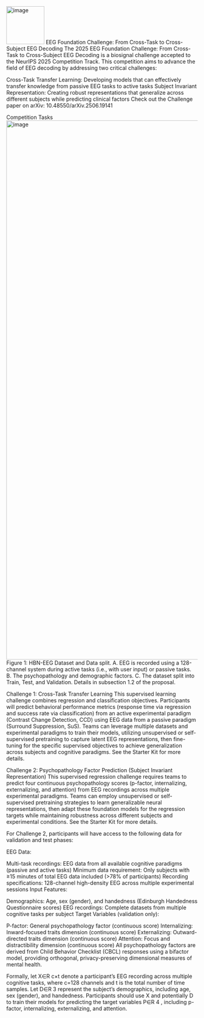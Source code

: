 <img width="100" height="100" alt="image" src="https://github.com/user-attachments/assets/1ea60e4f-5ce9-46f4-b4d6-c71f0323ed7d" />
EEG Foundation Challenge: From Cross-Task to Cross-Subject EEG Decoding
The 2025 EEG Foundation Challenge: From Cross-Task to Cross-Subject EEG Decoding is a biosignal challenge accepted to the NeurIPS 2025 Competition Track. This competition aims to advance the field of EEG decoding by addressing two critical challenges:

Cross-Task Transfer Learning: Developing models that can effectively transfer knowledge from passive EEG tasks to active tasks
Subject Invariant Representation: Creating robust representations that generalize across different subjects while predicting clinical factors
Check out the Challenge paper on arXiv: 10.48550/arXiv.2506.19141

Competition Tasks
<img width="2262" height="1421" alt="image" src="https://github.com/user-attachments/assets/8b4217eb-5160-4eff-9301-dfdb5339bfb1" />
Figure 1: HBN-EEG Dataset and Data split. A. EEG is recorded using a 128-channel system during active tasks (i.e., with user input) or passive tasks. B. The psychopathology and demographic factors. C. The dataset split into Train, Test, and Validation. Details in subsection 1.2 of the proposal.

Challenge 1: Cross-Task Transfer Learning
This supervised learning challenge combines regression and classification objectives. Participants will predict behavioral performance metrics (response time via regression and success rate via classification) from an active experimental paradigm (Contrast Change Detection, CCD) using EEG data from a passive paradigm (Surround Suppression, SuS). Teams can leverage multiple datasets and experimental paradigms to train their models, utilizing unsupervised or self-supervised pretraining to capture latent EEG representations, then fine-tuning for the specific supervised objectives to achieve generalization across subjects and cognitive paradigms. See the Starter Kit for more details.

Challenge 2: Psychopathology Factor Prediction (Subject Invariant Representation)
This supervised regression challenge requires teams to predict four continuous psychopathology scores (p-factor, internalizing, externalizing, and attention) from EEG recordings across multiple experimental paradigms. Teams can employ unsupervised or self-supervised pretraining strategies to learn generalizable neural representations, then adapt these foundation models for the regression targets while maintaining robustness across different subjects and experimental conditions. See the Starter Kit for more details.

For Challenge 2, participants will have access to the following data for validation and test phases:

EEG Data:

Multi-task recordings: EEG data from all available cognitive paradigms (passive and active tasks)
Minimum data requirement: Only subjects with ≥15 minutes of total EEG data included (>78% of participants)
Recording specifications: 128-channel high-density EEG across multiple experimental sessions
Input Features:

Demographics: Age, sex (gender), and handedness (Edinburgh Handedness Questionnaire scores)
EEG recordings: Complete datasets from multiple cognitive tasks per subject
Target Variables (validation only):

P-factor: General psychopathology factor (continuous score)
Internalizing: Inward-focused traits dimension (continuous score)
Externalizing: Outward-directed traits dimension (continuous score)
Attention: Focus and distractibility dimension (continuous score)
All psychopathology factors are derived from Child Behavior Checklist (CBCL) responses using a bifactor model, providing orthogonal, privacy-preserving dimensional measures of mental health.

Formally, let X∈R 
c×t
  denote a participant’s EEG recording across multiple cognitive tasks, where c=128 channels and t is the total number of time samples. Let D∈R 
3
  represent the subject’s demographics, including age, sex (gender), and handedness. Participants should use X and potentially D to train their models for predicting the target variables P∈R 
4
 , including p-factor, internalizing, externalizing, and attention.


